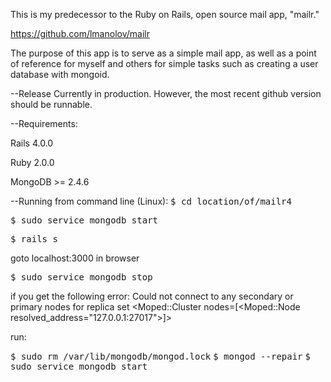 This is my predecessor to the Ruby on Rails, open source mail app, "mailr."

https://github.com/lmanolov/mailr

The purpose of this app is to serve as a simple mail app, as well as a point of reference for myself and others for simple tasks such as creating a user database with mongoid.

--Release
  Currently in production. However, the most recent github version should be runnable.

--Requirements:

  Rails 4.0.0

  Ruby 2.0.0

  MongoDB >= 2.4.6

--Running from command line (Linux):
  <tt>$ cd location/of/mailr4</tt>

  <tt>$ sudo service mongodb start</tt>

  <tt>$ rails s</tt>

  goto localhost:3000 in browser

  <tt>$ sudo service mongodb stop</tt>

  if you get the following error: Could not connect to any secondary or primary nodes for replica set <Moped::Cluster nodes=[<Moped::Node resolved_address="127.0.0.1:27017">]>

  run:

  <tt>$ sudo rm /var/lib/mongodb/mongod.lock</tt>
  <tt>$ mongod --repair</tt>
  <tt>$ sudo service mongodb start</tt>

